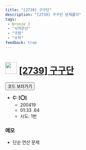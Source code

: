 ```yaml
---
title: "[2739] 구구단"
description: "[2739] 구구단 문제풀이"
tags: 
 - Bronze 3
 - "사칙연산"
 - "구현"
 - "수학"
feedback: true
---
```

<h1><img src="https://doky.space/assets/icpclev/b3.svg" height="37px"> <a href="http://icpc.me/2739" target="_blank">[2739] 구구단</a></h1>

<a href="https://github.com/DokySp/acmicpc-practice/tree/master/2739"><button class="btn btn-info">코드 보러가기</button></a>

- **C: [:o:]**
  - 200419
  - 01:33 .64
  - 시도: 1번

### 메모
 - 단순 연산 문제
